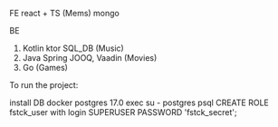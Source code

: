 FE react + TS (Mems)
 mongo

BE
1) Kotlin ktor SQL_DB (Music)
2) Java Spring  JOOQ, Vaadin (Movies)
3) Go (Games)

To run the project:


install DB
docker postgres 17.0
exec
su - postgres
psql
CREATE ROLE fstck_user with login SUPERUSER PASSWORD 'fstck_secret';
